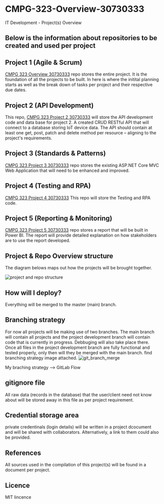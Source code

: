 # CMPG-323-Overview-30730333
IT Development - Project(s) Overview

## Below is the information about repositories to be created and used per project


## Project 1 (Agile & Scrum)
  [CMPG 323 Overview 30730333](https://github.com/Tlloyd072/CMPG-323-Overview-30730333.git) repo stores the entire project. It is the foundation of all the projects to be built. In here is where the initital planning starts as well as the break down of tasks per project and their respective due dates.
  
## Project 2 (API Development)
  This repo, [CMPG 323 Project 2 30730333](https://github.com/Tlloyd072/CMPG-323-Project-2-30730333.git) will store the API development code and data base for project 2. A created CRUD RESTful API that will connect to a database storing IoT device data. The API should contain at least one get, post, patch and delete method per resource – aligning to the project's requirements.
  
## Project 3 (Standards & Patterns)
  [CMPG 323 Project 3 30730333](https://github.com/Tlloyd072/CMPG-323-Project-3-30730333.git) repo stores the existing ASP.NET Core MVC Web Application that will need
to be enhanced and improved.
  
 ## Project 4 (Testing and RPA)
  [CMPG 323 Project 4 30730333](https://github.com/Tlloyd072/CMPG-323-Project-4-30730333.git) This repo will store the Testing and RPA code.
  
 ## Project 5 (Reporting & Monitoring)
 [CMPG 323 Project 5 30730333](https://github.com/Tlloyd072/CMPG-323-Project-5-30730333.git) repo stores a report that will be built in Power BI. The report will provide detailed explanation on how stakeholders are to use the report developed.

  
 ## Project & Repo Overview structure
 The diagram belows maps out how the projects will be brought together.
 
 ![project and repo structure](https://user-images.githubusercontent.com/72937027/185098032-3c961ffe-532e-4fff-9e1c-453462f06b00.jpg)


  ## How will I deploy?
  Everything will be merged to the master (main) branch.
  
  ## Branching strategy
  For now all projects will be making use of two branches. The main branch will contain all projects and the project development branch will contain code that is currently in progress. Debbuging will also take place there. Once all files in the project development branch are fully functional and tested properly, only then will they be merged with the main branch. find branching strategy image attached. ![git_branch_merge](https://user-images.githubusercontent.com/72937027/184686605-b1e8e28c-8eba-4066-9677-cd446d9cf394.png)
  
  My braching strategy --> GitLab Flow

  
  ## gitignore file
  All raw data (records in the database) that the user/client need not know about will be stored away in this file as per project requirement.
  
  ## Credential storage area
  private credentinals (login details) will be written in a project dcocument and will be shared with collaborators. Alternatively, a link to them could also be provided.
  
  ## References
  All sources used in the compilation of this project(s) will be found in a document per project.
  
  ## Licence
  MIT lincence 
